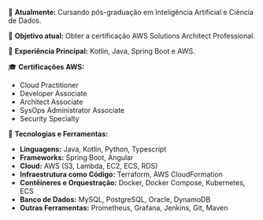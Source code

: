 🌱 **Atualmente:** Cursando pós-graduação em Inteligência Artificial e Ciência de Dados.

🎯 **Objetivo atual:** Obter a certificação AWS Solutions Architect Professional.

💼 **Experiência Principal:** Kotlin, Java, Spring Boot e AWS.

🎓 **Certificações AWS:**
- Cloud Practitioner
- Developer Associate
- Architect Associate
- SysOps Administrator Associate
- Security Specialty

🔧 **Tecnologias e Ferramentas:**

- **Linguagens:** Java, Kotlin, Python, Typescript
- **Frameworks:** Spring Boot, Angular
- **Cloud:** AWS (S3, Lambda, EC2, ECS, RDS)
- **Infraestrutura como Código:** Terraform, AWS CloudFormation
- **Contêineres e Orquestração:** Docker, Docker Compose, Kubernetes, ECS
- **Banco de Dados:** MySQL, PostgreSQL, Oracle, DynamoDB
- **Outras Ferramentas:** Prometheus, Grafana, Jenkins, Git, Maven
